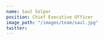 ```yaml
---
name: Saul Solper
position: Chief Executive Officer
image_path: "/images/team/saul.jpg"
twitter: 
---
```

